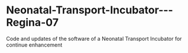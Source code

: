 # Neonatal-Transport-Incubator---Regina-07
Code and updates of the software of a Neonatal Transport Incubator for continue enhancement 
